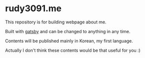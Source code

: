 # rudy3091.me

This repository is for building webpage about me.

Built with [gatsby](https://www.gatsbyjs.com/) and can be changed to anything in any time.

Contents will be published mainly in Korean, my first language.

Actually I don't think these contents would be that useful for you :)
